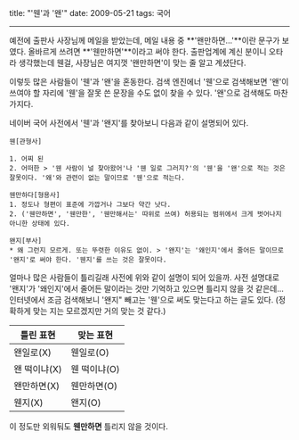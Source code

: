 title: "'웬'과 '왠'"
date: 2009-05-21
tags: 국어

---
예전에 출판사 사장님께 메일을 받았는데, 메일 내용 중 **'왠만하면...'**이란 문구가 보였다. 올바르게 쓰려면 **'웬만하면'**이라고 써야 한다. 출판업계에 계신 분이니 오타라 생각했는데 웬걸, 사장님은 여지껏 '왠만하면'이 맞는 줄 알고 계셨단다.
<!--more-->

이렇듯 많은 사람들이 '웬'과 '왠'을 혼동한다. 검색 엔진에너 '웬'으로 검색해보면 '왠'이 쓰여야 할 자리에 '웬'을 잘못 쓴 문장을 수도 없이 찾을 수 있다. '왠'으로 검색해도 마찬가지다.

네이버 국어 사전에서 '웬'과 '왠지'를 찾아보니 다음과 같이 설명되어 있다.

```
웬[관형사]

1. 어찌 된
2. 어떠한 > '웬 사람이 널 찾아왔어'나 '웬 일로 그러지?'의 '웬'을 '왠'으로 적는 것은 잘못이다. '왜'와 관련이 없는 말이므로 '웬'으로 적는다.

웬만하다[형용사]
1. 정도나 형편이 표준에 가깝거나 그보다 약간 낫다.
2. ('웬만하면', '웬만한', '웬만해서는' 따위로 쓰여) 허용되는 범위에서 크게 벗어나지 아니한 상태에 있다.

왠지[부사]
* 왜 그런지 모르게. 또는 뚜렷한 이유도 없이. > '왠지'는 '왜인지'에서 줄어든 말이므로 '왠지'로 써야 한다. '웬지'를 쓰는 것은 잘못이다.
```

얼마나 많은 사람들이 틀리길래 사전에 위와 같이 설명이 되어 있을까. 사전 설명대로 '왠지'가 '왜인지'에서 줄어든 말이라는 것만 기억하고 있으면 틀리지 않을 것 같은데... 인터넷에서 조금 검색해보니 '왠지" 빼고는 '웬'으로 써도 맞는다고 하는 글도 있다. (정확하게 맞는 지는 모르겠지만 거의 맞는 것 같다.)

| 틀린 표현    | 맞는 표현
|-------------|--------
| 왠일로(X)    |웬일로(O)
| 왠 떡이냐(X) | 웬 떡이냐(O)
| 왠만하면(X)  | 웬만하면(O)
| 웬지(X)      |왠지(O)

이 정도만 외워둬도 **웬만하면** 틀리지 않을 것이다.
